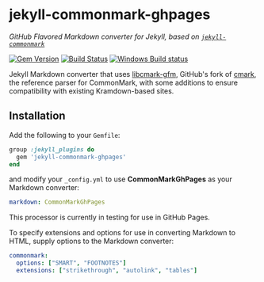 # jekyll-commonmark-ghpages

*GitHub Flavored Markdown converter for Jekyll, based on [`jekyll-commonmark`](https://github.com/jekyll/jekyll-commonmark)*

[![Gem Version](https://img.shields.io/gem/v/jekyll-commonmark-ghpages.svg)](https://rubygems.org/gems/jekyll-commonmark-ghpages)
[![Build Status](https://img.shields.io/travis/github/jekyll-commonmark-ghpages/master.svg)](https://travis-ci.org/github/jekyll-commonmark-ghpages)
[![Windows Build status](https://img.shields.io/appveyor/ci/github/jekyll-commonmark-ghpages/master.svg?label=Windows%20build)](https://ci.appveyor.com/project/github/jekyll-commonmark-ghpages)

Jekyll Markdown converter that uses [libcmark-gfm](https://github.com/github/cmark), GitHub's fork of [cmark](https://github.com/commonmark/cmark), the reference parser for CommonMark, with some additions to ensure compatibility with existing Kramdown-based sites.

## Installation

Add the following to your `Gemfile`:

```ruby
group :jekyll_plugins do
  gem 'jekyll-commonmark-ghpages'
end
```

and modify your `_config.yml` to use **CommonMarkGhPages** as your Markdown converter:

```yaml
markdown: CommonMarkGhPages
```

This processor is currently in testing for use in GitHub Pages.

To specify extensions and options for use in converting Markdown to HTML, supply options to the Markdown converter:

```yaml
commonmark:
  options: ["SMART", "FOOTNOTES"]
  extensions: ["strikethrough", "autolink", "tables"]
```
